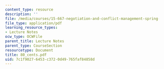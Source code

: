 ```yaml
---
content_type: resource
description: ''
file: /media/courses/15-667-negotiation-and-conflict-management-spring-2001/7c1f90276453c3720d49765faf84858d_80_cents.pdf
file_type: application/pdf
learning_resource_types:
- Lecture Notes
ocw_type: OCWFile
parent_title: Lecture Notes
parent_type: CourseSection
resourcetype: Document
title: 80_cents.pdf
uid: 7c1f9027-6453-c372-0d49-765faf84858d
---
```


